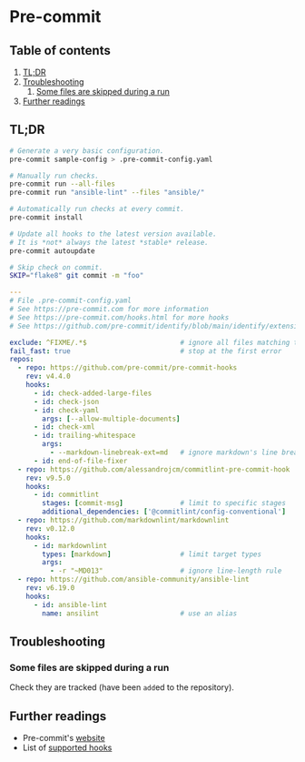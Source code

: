 # Pre-commit

## Table of contents <!-- omit in toc -->

1. [TL;DR](#tldr)
1. [Troubleshooting](#troubleshooting)
   1. [Some files are skipped during a run](#some-files-are-skipped-during-a-run)
1. [Further readings](#further-readings)

## TL;DR

```sh
# Generate a very basic configuration.
pre-commit sample-config > .pre-commit-config.yaml

# Manually run checks.
pre-commit run --all-files
pre-commit run "ansible-lint" --files "ansible/"

# Automatically run checks at every commit.
pre-commit install

# Update all hooks to the latest version available.
# It is *not* always the latest *stable* release.
pre-commit autoupdate

# Skip check on commit.
SKIP="flake8" git commit -m "foo"
```

```yaml
---
# File .pre-commit-config.yaml
# See https://pre-commit.com for more information
# See https://pre-commit.com/hooks.html for more hooks
# See https://github.com/pre-commit/identify/blob/main/identify/extensions.py for the list of file types by extension

exclude: ^FIXME/.*$                       # ignore all files matching the regexp
fail_fast: true                           # stop at the first error
repos:
  - repo: https://github.com/pre-commit/pre-commit-hooks
    rev: v4.4.0
    hooks:
      - id: check-added-large-files
      - id: check-json
      - id: check-yaml
        args: [--allow-multiple-documents]
      - id: check-xml
      - id: trailing-whitespace
        args:
          - --markdown-linebreak-ext=md   # ignore markdown's line break
      - id: end-of-file-fixer
  - repo: https://github.com/alessandrojcm/commitlint-pre-commit-hook
    rev: v9.5.0
    hooks:
      - id: commitlint
        stages: [commit-msg]              # limit to specific stages
        additional_dependencies: ['@commitlint/config-conventional']
  - repo: https://github.com/markdownlint/markdownlint
    rev: v0.12.0
    hooks:
      - id: markdownlint
        types: [markdown]                 # limit target types
        args:
          - -r "~MD013"                   # ignore line-length rule
  - repo: https://github.com/ansible-community/ansible-lint
    rev: v6.19.0
    hooks:
      - id: ansible-lint
        name: ansilint                    # use an alias
```

## Troubleshooting

### Some files are skipped during a run

Check they are tracked (have been `add`ed to the repository).

## Further readings

- Pre-commit's [website]
- List of [supported hooks]

<!--
  References
  -->

<!-- Upstream -->
[file types by extension]: https://github.com/pre-commit/identify/blob/main/identify/extensions.py
[supported hooks]: https://pre-commit.com/hooks.html
[website]: https://pre-commit.com
